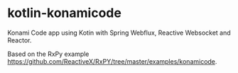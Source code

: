 # kotlin-konamicode
Konami Code app using Kotin with Spring Webflux, Reactive Websocket and Reactor.

Based on the RxPy example https://github.com/ReactiveX/RxPY/tree/master/examples/konamicode.
